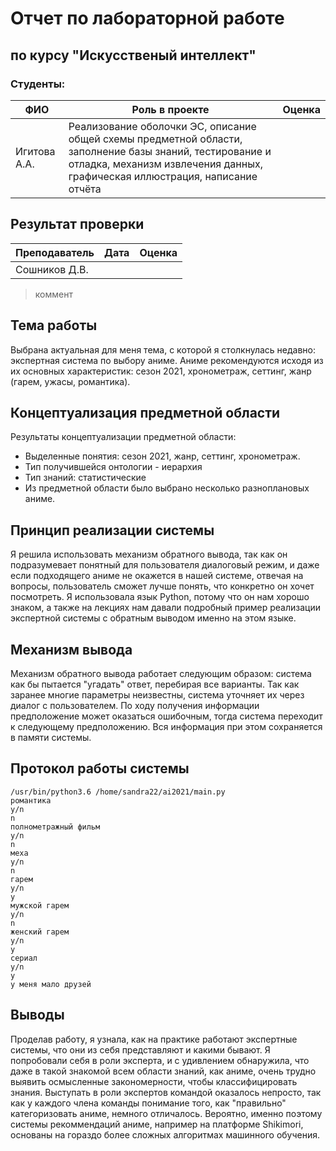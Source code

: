 # Отчет по лабораторной работе
## по курсу "Искусственый интеллект"

### Студенты: 

| ФИО       | Роль в проекте                     | Оценка       |
|-----------|------------------------------------|--------------|
| Игитова А.А.| Реализование оболочки ЭС, описание общей схемы предметной области, заполнение базы знаний, тестирование и отладка, механизм извлечения данных, графическая иллюстрация, написание отчёта | |

## Результат проверки

| Преподаватель     | Дата         |  Оценка       |
|-------------------|--------------|---------------|
| Сошников Д.В. |          |               |

> коммент

## Тема работы
Выбрана актуальная для меня тема, с которой я столкнулась недавно: экспертная система по выбору аниме. Аниме рекомендуются исходя из их основных характеристик: сезон 2021, хронометраж, сеттинг, жанр (гарем, ужасы, романтика).

## Концептуализация предметной области

Результаты концептуализации предметной области:
 - Выделенные понятия: сезон 2021, жанр, сеттинг, хронометраж.
 - Тип получившейся онтологии - иерархия
 - Тип знаний: статистические
 - Из предметной области было выбрано несколько разноплановых аниме.


## Принцип реализации системы

Я решила использовать механизм обратного вывода, так как он подразумевает понятный для пользователя диалоговый режим, и даже если подходящего аниме не окажется в нашей системе, отвечая на вопросы, пользователь сможет лучше понять, что конкретно он хочет посмотреть. Я использовала язык Python, потому что он нам хорошо знаком, а также на лекциях нам давали подробный пример реализации экспертной системы с обратным выводом именно на этом языке.

## Механизм вывода

Механизм обратного вывода работает следующим образом: система как бы пытается "угадать" ответ, перебирая все варианты. Так как заранее многие параметры неизвестны, система уточняет их через диалог с пользователем. По ходу получения информации
предположение может оказаться ошибочным, тогда система переходит к следующему предположению. Вся информация при этом сохраняется в памяти системы.

## Протокол работы системы

```
/usr/bin/python3.6 /home/sandra22/ai2021/main.py
романтика
y/n
n
полнометражный фильм
y/n
n
меха
y/n
n
гарем
y/n
y
мужской гарем
y/n
n
женский гарем
y/n
y
сериал
y/n
y
у меня мало друзей

```


## Выводы

Проделав работу, я узнала, как на практике работают экспертные системы, что они из себя представляют и какими бывают. Я попробовали себя в роли эксперта, и с
удивлением обнаружила, что даже в такой знакомой всем области знаний, как аниме, очень трудно выявить осмысленные закономерности, чтобы классифицировать знания.
Выступать в роли экспертов командой оказалось непросто, так как у каждого члена
команды понимание того, как "правильно" категоризовать аниме, немного отличалось.
Вероятно, именно поэтому системы рекоммендаций аниме, например на платформе Shikimori, основаны на гораздо более сложных алгоритмах машинного обучения.

